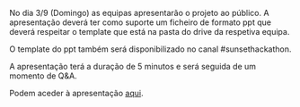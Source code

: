 No dia 3/9 (Domingo) as equipas apresentarão o projeto ao público. A apresentação deverá ter como suporte um ficheiro de 
formato ppt que deverá respeitar o template que está na pasta do drive da respetiva equipa. 


O template do ppt também será disponibilizado no canal #sunsethackathon.


A apresentação terá a duração de 5 minutos e será seguida de um momento de Q&A.


Podem aceder à apresentação [aqui](https://docs.google.com/presentation/d/11JHsKJy6GU1AfQE1MX8K9wzmT1zFF_hjNcr6QUypjDI/edit?usp=sharing).
